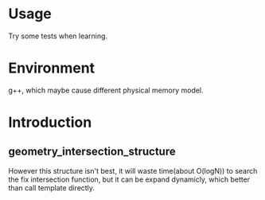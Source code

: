 # Usage

Try some tests when learning.

# Environment

g++, which maybe cause different physical memory model. 

# Introduction

## geometry_intersection_structure

However this structure isn't best, it will waste time(about O(logN)) to search the fix intersection function, but it can be expand dynamicly, which better than call template directly.
